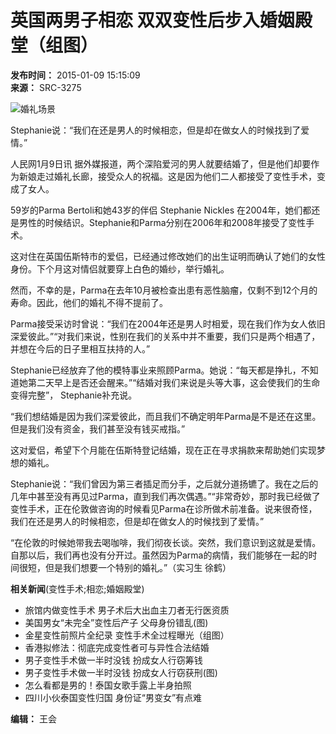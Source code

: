 # 英国两男子相恋 双双变性后步入婚姻殿堂（组图）

**发布时间：** 2015-01-09 15:15:09  
**来源：** SRC-3275  

![婚礼场景](http://news.cnhubei.com/xw/gj/201501/W020150109549094905453.jpg)

Stephanie说：“我们在还是男人的时候相恋，但是却在做女人的时候找到了爱情。”

人民网1月9日讯 据外媒报道，两个深陷爱河的男人就要结婚了，但是他们却要作为新娘走过婚礼长廊，接受众人的祝福。这是因为他们二人都接受了变性手术，变成了女人。

59岁的Parma Bertoli和她43岁的伴侣 Stephanie Nickles 在2004年，她们都还是男性的时候结识。Stephanie和Parma分别在2006年和2008年接受了变性手术。

这对住在英国伍斯特市的爱侣，已经通过修改她们的出生证明而确认了她们的女性身份。下个月这对情侣就要穿上白色的婚纱，举行婚礼。

然而，不幸的是，Parma在去年10月被检查出患有恶性脑瘤，仅剩不到12个月的寿命。因此，他们的婚礼不得不提前了。

Parma接受采访时曾说：“我们在2004年还是男人时相爱，现在我们作为女人依旧深爱彼此。”“对我们来说，性别在我们的关系中并不重要，我们只是两个相遇了，并想在今后的日子里相互扶持的人。”

Stephanie已经放弃了他的模特事业来照顾Parma。她说：“每天都是挣扎，不知道她第二天早上是否还会醒来。”“结婚对我们来说是头等大事，这会使我们的生命变得完整”， Stephanie补充说。

“我们想结婚是因为我们深爱彼此，而且我们不确定明年Parma是不是还在这里。但是我们没有资金，我们甚至没有钱买戒指。”

这对爱侣，希望下个月能在伍斯特登记结婚，现在正在寻求捐款来帮助她们实现梦想的婚礼。

Stephanie说：“我们曾因为第三者插足而分手，之后就分道扬镳了。我在之后的几年中甚至没有再见过Parma，直到我们再次偶遇。”“非常奇妙，那时我已经做了变性手术，正在伦敦做咨询的时候看见Parma在诊所做术前准备。说来很奇怪，我们在还是男人的时候相恋，但是却在做女人的时候找到了爱情。”

“在伦敦的时候她带我去喝咖啡，我们彻夜长谈。突然，我们意识到这就是爱情。自那以后，我们再也没有分开过。虽然因为Parma的病情，我们能够在一起的时间很短，但是我们想要一个特别的婚礼。”（实习生 徐鹤）

**相关新闻**(变性手术;相恋;婚姻殿堂)  
- 旅馆内做变性手术 男子术后大出血主刀者无行医资质  
- 美国男女“未完全”变性后产子 父母身份错乱(图)  
- 金星变性前照片全纪录 变性手术全过程曝光（组图）  
- 香港拟修法：彻底完成变性者可与异性合法结婚  
- 男子变性手术做一半时没钱 扮成女人行窃筹钱  
- 男子变性手术做一半时没钱 扮成女人行窃获刑(图)  
- 怎么看都是男的！泰国女歌手露上半身拍照  
- 四川小伙泰国变性归国 身份证“男变女”有点难  

**编辑：** 王会